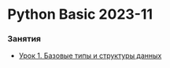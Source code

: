 # Python Basic 2023-11


### Занятия

- [Урок 1. Базовые типы и структуры данных](lessons/lesson.01/)

